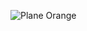 ![Plane Orange](https://github.com/XeiDaMoKa/Xei-Torn/raw/Xei/Xei%20●%20Torn%20•%20Extensions/Xei%20Torn%20Customs/Images/Skins/Plane-Orange.png)
